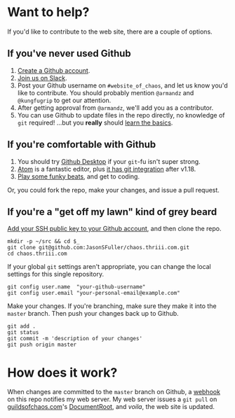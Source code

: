 # Want to help?

If you'd like to contribute to the web site, there are a couple of options.

## If you've never used Github

  1. [Create a Github account](https://github.com/join).
  2. [Join us on Slack](https://legacyofchaoshome.slack.com/).
  3. Post your Github username on `#website_of_chaos`, and let us know you'd like to contribute.
     You should probably mention `@armandz` and `@kungfugrip` to get our attention.
  4. After getting approval from `@armandz`, we'll add you as a contributor.
  5. You can use Github to update files in the repo directly, no knowledge of `git` 
     required! ...but you **really** should [learn the basics](https://guides.github.com/activities/hello-world/).

## If you're comfortable with Github

  1. You should try [Github Desktop](https://desktop.github.com/) if your `git`-fu isn't super strong.
  2. [Atom](https://atom.io/) is a fantastic editor, plus 
     [it has git integration](https://www.youtube.com/watch?v=7FPTUaoHtjQ) after v1.18.
  3. [Play some funky beats](https://www.youtube.com/watch?v=ns3SAjqMGU0&index=10&list=PL7-NrfuNPRyyClJ3M_suEWEzIVJWr6HAA), 
     and get to coding.
     
Or, you could fork the repo, make your changes, and issue a pull request.

## If you're a "get off my lawn" kind of grey beard

[Add your SSH public key to your Github account](https://github.com/settings/keys),
and then clone the repo.

    mkdir -p ~/src && cd $_
    git clone git@github.com:JasonSFuller/chaos.thriii.com.git
    cd chaos.thriii.com

If your global `git` settings aren't appropriate, you can change the local settings for this single repository.

    git config user.name  "your-github-username"
    git config user.email "your-personal-email@example.com"

Make your changes.  If you're branching, make sure they make it into the `master` branch.
Then push your changes back up to Github.

    git add .
    git status
    git commit -m 'description of your changes'
    git push origin master

# How does it work?

When changes are committed to the `master` branch on Github, a [webhook](https://developer.github.com/webhooks/) 
on this repo notifies my web server.  My web server issues a `git pull` on 
[guildsofchaos.com](http://www.guildsofchaos.com/)'s [DocumentRoot](http://httpd.apache.org/docs/2.2/mod/core.html#documentroot), 
and _voila_, the web site is updated.
